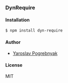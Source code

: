 ### DynRequire

#### Installation
```bash
$ npm install dyn-require
```

#### Author
* [Yaroslav Pogrebnyak](https://github.com/yyyar/)

#### License
MIT

